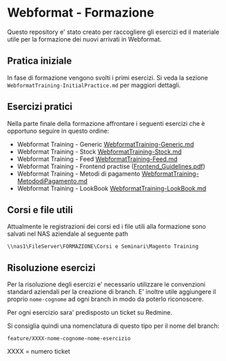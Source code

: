 # Webformat - Formazione

Questo repository e' stato creato per raccogliere gli esercizi ed il materiale
utile per la formazione dei nuovi arrivati in Webformat.

## Pratica iniziale

In fase di formazione vengono svolti i primi esercizi. Si veda la sezione `WebformatTraining-InitialPractice.md`
per maggiori dettagli.

## Esercizi pratici

Nella parte finale della formazione affrontare i seguenti esercizi che è opportuno seguire in questo ordine:

- Webformat Training - Generic [WebformatTraining-Generic.md](WebformatTraining-Generic.md)
- Webformat Training - Stock [WebformatTraining-Stock.md](WebformatTraining-Stock.md)
- Webformat Training - Feed [WebformatTraining-Feed.md](WebformatTraining-Feed.md)
- Webformat Training - Frontend practise ([Frontend_Guidelines.pdf](Frontend_Guidelines.pdf))
- Webformat Training - Metodi di pagamento [WebformatTraining-MetododiPagamento.md](WebformatTraining-MetododiPagamento.md)
- Webformat Training - LookBook [WebformatTraining-LookBook.md](WebformatTraining-LookBook.md)

## Corsi e file utili

Attualmente le registrazioni dei corsi ed i file utili alla formazione sono
salvati nel NAS aziendale al seguente path

```
\\nas1\FileServer\FORMAZIONE\Corsi e Seminari\Magento Training
```

## Risoluzione esercizi

Per la risoluzione degli esercizi e' necessario utilizzare le convenzioni
standard aziendali per la creazione di branch. E' inoltre utile aggiungere il
proprio `nome-cognome` ad ogni branch in modo da poterlo riconoscere.

Per ogni esercizio sara' predisposto un ticket su Redmine.

Si consiglia quindi una nomenclatura di questo tipo per il nome del branch:

```
feature/XXXX-nome-cognome-nome-esercizio
```

XXXX = numero ticket
